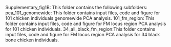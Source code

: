 Supplementary_fig1B: This folder contains the following subfolders:
pca_101_genomewide: This folder contains input files, code and figure for 101 chicken individuals genomewide PCA analysis.
101_fm_region: This folder contains input files, code and figure for FM locus region PCA analysis for 101 chicken individuals.
34_all_black_fm_region:This folder contains input files, code and figure for FM locus region PCA analysis for 34 black bone chicken individuals.
